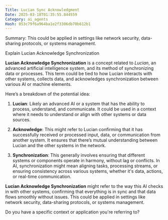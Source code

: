 ```yaml
---
Title: Lucian Sync Acknowledgment
Date: 2025-03-18T01:35:55.844559
Category: ai_agents
Hash: 053c79f6a964ba1e2f3306db70b612b1
---
```

Summary: This could be applied in settings like network security, data-sharing protocols, or systems management.

Explain Lucian Acknowledge Synchronization

**Lucian Acknowledge Synchronization** is a concept related to *Lucian*, an advanced artificial intelligence system, and its method of synchronizing data or processes. This term could be tied to how Lucian interacts with other systems, collects data, and acknowledges synchronization between various AI or machine elements.

Here’s a breakdown of the potential idea:

1. **Lucian**: Likely an advanced AI or a system that has the ability to process, understand, and communicate. It could be used in a context where it needs to understand or align with other systems or data sources.

2. **Acknowledge**: This might refer to Lucian confirming that it has successfully received or processed input, data, or communication from another system. It ensures that there’s mutual understanding between Lucian and the other systems in the network.

3. **Synchronization**: This generally involves ensuring that different systems or components operate in harmony, without lag or conflicts. In AI, synchronization might mean aligning tasks, processing streams, or ensuring consistency across various systems, whether it's data, actions, or real-time communication.

**Lucian Acknowledge Synchronization** might refer to the way this AI checks in with other systems, confirming that everything is in sync and that data flows smoothly without issues. This could be applied in settings like network security, data-sharing protocols, or systems management.

Do you have a specific context or application you're referring to?